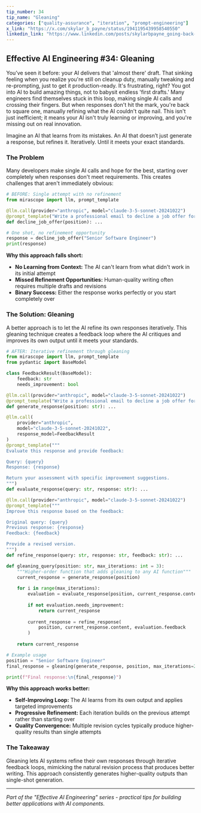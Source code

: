 ```yaml
---
tip_number: 34
tip_name: "Gleaning"
categories: ["quality-assurance", "iteration", "prompt-engineering"]
x_link: "https://x.com/skylar_b_payne/status/1941195439958540550"
linkedin_link: "https://www.linkedin.com/posts/skylarbpayne_going-back-and-forth-with-ai-is-time-consuming-activity-7346961348242685953-rP9a?utm_source=share&utm_medium=member_desktop&rcm=ACoAABKpCf4BI_Yx2u7h66sgi5z1NF3aEYFHgps"
---
```


## Effective AI Engineering #34: Gleaning

You’ve seen it before: your AI delivers that 'almost there' draft.
That sinking feeling when you realize you're still on cleanup duty, manually tweaking and re-prompting, just to get it production-ready. It's frustrating, right?
You got into AI to build amazing things, not to babysit endless 'first drafts.'  Many engineers find themselves stuck in this loop, making single AI calls and crossing their fingers. But when responses don't hit the mark, you're back to square one, manually refining what the AI couldn't quite nail. This isn't just inefficient; it means your AI isn't truly learning or improving, and you're missing out on real innovation.

Imagine an AI that learns from its mistakes.
An AI that doesn’t just generate a response, but refines it. Iteratively. Until it meets your exact standards.

### The Problem

Many developers make single AI calls and hope for the best, starting over completely when responses don't meet requirements. This creates challenges that aren't immediately obvious:

```python
# BEFORE: Single attempt with no refinement
from mirascope import llm, prompt_template

@llm.call(provider="anthropic", model="claude-3-5-sonnet-20241022")
@prompt_template("Write a professional email to decline a job offer for: {position}")
def decline_job_offer(position): ...

# One shot, no refinement opportunity
response = decline_job_offer("Senior Software Engineer")
print(response)
```

**Why this approach falls short:**

- **No Learning from Context:** The AI can't learn from what didn't work in its initial attempt
- **Missed Refinement Opportunities:** Human-quality writing often requires multiple drafts and revisions
- **Binary Success:** Either the response works perfectly or you start completely over

### The Solution: Gleaning

A better approach is to let the AI refine its own responses iteratively. This gleaning technique creates a feedback loop where the AI critiques and improves its own output until it meets your standards.

```python
# AFTER: Iterative refinement through gleaning
from mirascope import llm, prompt_template
from pydantic import BaseModel

class FeedbackResult(BaseModel):
    feedback: str
    needs_improvement: bool

@llm.call(provider="anthropic", model="claude-3-5-sonnet-20241022")
@prompt_template("Write a professional email to decline a job offer for: {position}")
def generate_response(position: str): ...

@llm.call(
    provider="anthropic", 
    model="claude-3-5-sonnet-20241022",
    response_model=FeedbackResult
)
@prompt_template("""
Evaluate this response and provide feedback:

Query: {query}
Response: {response}

Return your assessment with specific improvement suggestions.
""")
def evaluate_response(query: str, response: str): ...

@llm.call(provider="anthropic", model="claude-3-5-sonnet-20241022")
@prompt_template("""
Improve this response based on the feedback:

Original query: {query}
Previous response: {response}
Feedback: {feedback}

Provide a revised version.
""")
def refine_response(query: str, response: str, feedback: str): ...

def gleaning_query(position: str, max_iterations: int = 3):
    """Higher-order function that adds gleaning to any AI function"""
    current_response = generate_response(position)
    
    for i in range(max_iterations):
        evaluation = evaluate_response(position, current_response.content)
        
        if not evaluation.needs_improvement:
            return current_response
            
        current_response = refine_response(
            position, current_response.content, evaluation.feedback
        )
    
    return current_response

# Example usage
position = "Senior Software Engineer"
final_response = gleaning(generate_response, position, max_iterations=2)

print(f"Final response:\n{final_response}")
```

**Why this approach works better:**

- **Self-Improving Loop:** The AI learns from its own output and applies targeted improvements
- **Progressive Refinement:** Each iteration builds on the previous attempt rather than starting over  
- **Quality Convergence:** Multiple revision cycles typically produce higher-quality results than single attempts

### The Takeaway

Gleaning lets AI systems refine their own responses through iterative feedback loops, mimicking the natural revision process that produces better writing. This approach consistently generates higher-quality outputs than single-shot generation.

---
*Part of the "Effective AI Engineering" series - practical tips for building better applications with AI components.*